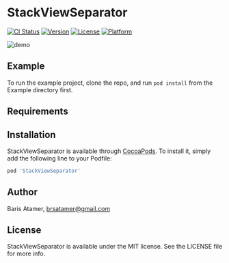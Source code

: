# StackViewSeparator

[![CI Status](http://img.shields.io/travis/barisatamer/StackViewSeparator.svg?style=flat)](https://travis-ci.org/barisatamer/StackViewSeparator)
[![Version](https://img.shields.io/cocoapods/v/StackViewSeparator.svg?style=flat)](http://cocoapods.org/pods/StackViewSeparator)
[![License](https://img.shields.io/cocoapods/l/StackViewSeparator.svg?style=flat)](http://cocoapods.org/pods/StackViewSeparator)
[![Platform](https://img.shields.io/cocoapods/p/StackViewSeparator.svg?style=flat)](http://cocoapods.org/pods/StackViewSeparator)

![demo](https://i.imgur.com/X8mTuIQ.gif)

## Example

To run the example project, clone the repo, and run `pod install` from the Example directory first.

## Requirements

## Installation

StackViewSeparator is available through [CocoaPods](http://cocoapods.org). To install
it, simply add the following line to your Podfile:

```ruby
pod 'StackViewSeparator'
```

## Author

Baris Atamer, brsatamer@gmail.com

## License

StackViewSeparator is available under the MIT license. See the LICENSE file for more info.
